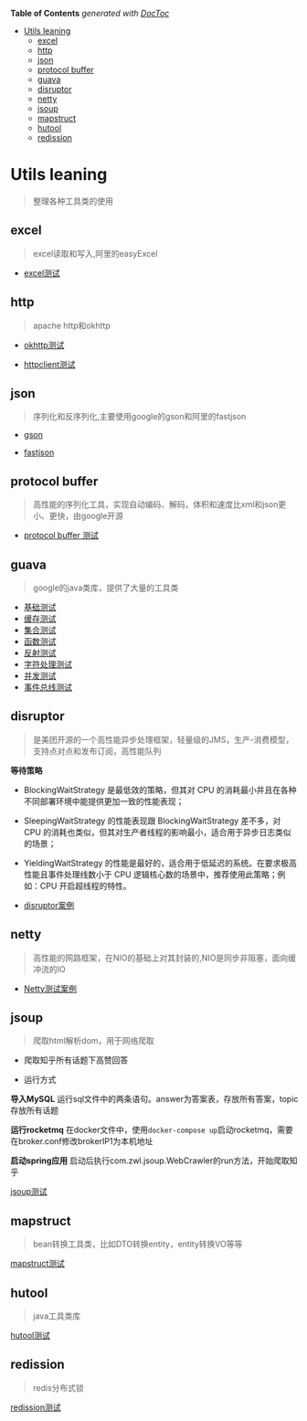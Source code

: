 <!-- START doctoc generated TOC please keep comment here to allow auto update -->
<!-- DON'T EDIT THIS SECTION, INSTEAD RE-RUN doctoc TO UPDATE -->
**Table of Contents**  *generated with [DocToc](https://github.com/thlorenz/doctoc)*

- [Utils leaning](#utils-leaning)
  - [excel](#excel)
  - [http](#http)
  - [json](#json)
  - [protocol buffer](#protocol-buffer)
  - [guava](#guava)
  - [disruptor](#disruptor)
  - [netty](#netty)
  - [jsoup](#jsoup)
  - [mapstruct](#mapstruct)
  - [hutool](#hutool)
  - [redission](#redission)

<!-- END doctoc generated TOC please keep comment here to allow auto update -->

# Utils leaning

> 整理各种工具类的使用

## excel

> excel读取和写入,阿里的easyExcel

- [excel测试](src/main/java/com/zwl/excel/ExcelTest.java)

## http

> apache http和okhttp

- [okhttp测试](src/main/java/com/zwl/http/okhttp/OkHttpTest.java)

- [httpclient测试](src/main/java/com/zwl/http/httpclient/HttpClientTest.java)

## json

> 序列化和反序列化,主要使用google的gson和阿里的fastjson

- [gson](src/main/java/com/zwl/json/gson/GsonTest.java)

- [fastjson](src/main/java/com/zwl/json/fastjson/JSONTest.java)

## protocol buffer

> 高性能的序列化工具，实现自动编码、解码，体积和速度比xml和json更小、更快，由google开源

- [protocol buffer 测试](src/main/java/com/zwl/protocolbuffer/ProtocTest.java)

## guava

> google的java类库，提供了大量的工具类

- [基础测试](src/main/java/com/zwl/guava/base/BaseTest.java)
- [缓存测试](src/main/java/com/zwl/guava/cache/CacheTest.java)
- [集合测试](src/main/java/com/zwl/guava/collection/CollectionTest.java)
- [函数测试](src/main/java/com/zwl/guava/function/FunctionTest.java)
- [反射测试](src/main/java/com/zwl/guava/reflect/ReflectTest.java)
- [字符处理测试](src/main/java/com/zwl/guava/str/StrTest.java)
- [并发测试](src/main/java/com/zwl/guava/concurrent/ConcurrentTest.java)
- [事件总线测试](src/main/java/com/zwl/guava/eventbus/EventBusTest.java)

## disruptor

> 是美团开源的一个高性能异步处理框架，轻量级的JMS，生产-消费模型，支持点对点和发布订阅，高性能队列


**等待策略**

- BlockingWaitStrategy 是最低效的策略，但其对 CPU 的消耗最小并且在各种不同部署环境中能提供更加一致的性能表现；

- SleepingWaitStrategy 的性能表现跟 BlockingWaitStrategy 差不多，对 CPU 的消耗也类似，但其对生产者线程的影响最小，适合用于异步日志类似的场景；

- YieldingWaitStrategy 的性能是最好的，适合用于低延迟的系统。在要求极高性能且事件处理线数小于 CPU 逻辑核心数的场景中，推荐使用此策略；例如：CPU 开启超线程的特性。


- [disruptor案例](src/main/java/com/zwl/disruptor/DisruptorTest.java)

## netty

> 高性能的网路框架，在NIO的基础上对其封装的,NIO是同步非阻塞，面向缓冲流的IO

- [Netty测试案例](src/main/java/com/zwl/netty/NettyTest.java)

## jsoup

> 爬取html解析dom，用于网络爬取

- 爬取知乎所有话题下高赞回答

- 运行方式

**导入MySQL**
运行sql文件中的两条语句。answer为答案表，存放所有答案，topic存放所有话题

**运行rocketmq**
在docker文件中，使用`docker-compose up`启动rocketmq，需要在broker.conf修改brokerIP1为本机地址

**启动spring应用**
启动后执行com.zwl.jsoup.WebCrawler的run方法，开始爬取知乎

[jsoup测试](src/main/java/com/zwl/jsoup/JsoupTest.java)

## mapstruct

> bean转换工具类，比如DTO转换entity，entity转换VO等等

[mapstruct测试](src/main/java/com/zwl/mapstruct/MapperTest.java)

## hutool

> java工具类库

[hutool测试](src/main/java/com/zwl/hutool/HutoolTest.java)

## redission

> redis分布式锁

[redission测试](src/main/java/com/zwl/redis/RedissionTest.java)
